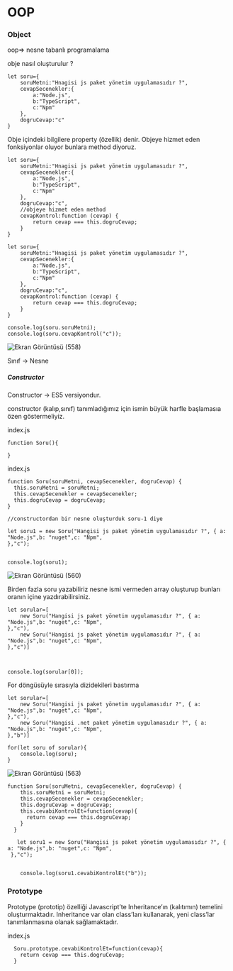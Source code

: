 # OOP

### Object 

oop=> nesne tabanlı programalama

obje nasıl oluşturulur ?
```
let soru={
    soruMetni:"Hnagisi js paket yönetim uygulamasıdır ?",
    cevapSecenekler:{
        a:"Node.js",
        b:"TypeScript",
        c:"Npm"
    },
    dogruCevap:"c"
}
```

Obje içindeki bilgilere property (özellik) denir. Objeye hizmet eden fonksiyonlar oluyor bunlara method diyoruz.


```
let soru={
    soruMetni:"Hnagisi js paket yönetim uygulamasıdır ?",
    cevapSecenekler:{
        a:"Node.js",
        b:"TypeScript",
        c:"Npm"
    },
    dogruCevap:"c",
    //objeye hizmet eden method
    cevapKontrol:function (cevap) {
        return cevap === this.dogruCevap;
    }
}
```


```
let soru={
    soruMetni:"Hnagisi js paket yönetim uygulamasıdır ?",
    cevapSecenekler:{
        a:"Node.js",
        b:"TypeScript",
        c:"Npm"
    },
    dogruCevap:"c",
    cevapKontrol:function (cevap) {
        return cevap === this.dogruCevap;
    }
}

console.log(soru.soruMetni);
console.log(soru.cevapKontrol("c"));
```

![Ekran Görüntüsü (558)](https://user-images.githubusercontent.com/74673470/188906609-911e448f-acfe-4e6b-bc49-047ae63757eb.png)




Sınıf -> Nesne


##### Constructor
Constructor -> ES5 versiyondur.


constructor (kalıp,sınıf) tanımladığımız için ismin büyük harfle başlamasıa özen göstermeliyiz.

index.js
```
function Soru(){

}
```


index.js
```
function Soru(soruMetni, cevapSecenekler, dogruCevap) {
  this.soruMetni = soruMetni;
  this.cevapSecenekler = cevapSecenekler;
  this.dogruCevap = dogruCevap;
}

//constructordan bir nesne oluşturduk soru-1 diye

let soru1 = new Soru("Hangisi js paket yönetim uygulamasıdır ?", { a: "Node.js",b: "nuget",c: "Npm",
},"c");


console.log(soru1);
```

![Ekran Görüntüsü (560)](https://user-images.githubusercontent.com/74673470/188935777-0ee08ec1-6685-496a-8c92-c09492ee1ece.png)



Birden fazla soru yazabiliriz nesne ismi vermeden array oluşturup bunları oranın içine yazdırabilirsiniz.

```
let sorular=[ 
    new Soru("Hangisi js paket yönetim uygulamasıdır ?", { a: "Node.js",b: "nuget",c: "Npm",
},"c"),
    new Soru("Hangisi js paket yönetim uygulamasıdır ?", { a: "Node.js",b: "nuget",c: "Npm",
},"c")]



console.log(sorular[0]);

```





For döngüsüyle sırasıyla dizidekileri bastırma
```
let sorular=[ 
    new Soru("Hangisi js paket yönetim uygulamasıdır ?", { a: "Node.js",b: "nuget",c: "Npm",
},"c"),
    new Soru("Hangisi .net paket yönetim uygulamasıdır ?", { a: "Node.js",b: "nuget",c: "Npm",
},"b")]

for(let soru of sorular){
    console.log(soru);
}
```

![Ekran Görüntüsü (563)](https://user-images.githubusercontent.com/74673470/188937292-a3128122-3be1-49d3-9678-bfa79054913b.png)



```
function Soru(soruMetni, cevapSecenekler, dogruCevap) {
    this.soruMetni = soruMetni;
    this.cevapSecenekler = cevapSecenekler;
    this.dogruCevap = dogruCevap;
    this.cevabiKontrolEt=function(cevap){
      return cevap === this.dogruCevap;
    }
  }

   let soru1 = new Soru("Hangisi js paket yönetim uygulamasıdır ?", { a: "Node.js",b: "nuget",c: "Npm",
 },"c");


    console.log(soru1.cevabiKontrolEt("b"));
```



### Prototype

Prototype (prototip) özelliği Javascript’te Inheritance’ın (kalıtımın) temelini oluşturmaktadır. Inheritance var olan class’ları kullanarak, yeni class’lar tanımlanmasına olanak sağlamaktadır.


index.js
```
  Soru.prototype.cevabiKontrolEt=function(cevap){
    return cevap === this.dogruCevap;
  }
```

